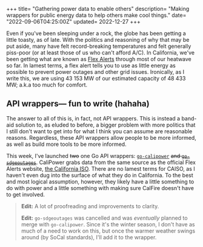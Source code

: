 +++
title= "Gathering power data to enable others"
description= "Making wrappers for public energy data to help others make cool things."
date= "2022-09-06T04:25:00Z"
updated= 2022-12-27
+++

Even if you've been sleeping under a rock, the globe has been getting a little toasty, as of late. With the politics and reasoning of why that may be put aside, many have felt record-breaking temperatures and felt generally piss-poor (or at least those of us who can't afford A/C). In California, we've been getting what are known as [Flex Alerts](https://flexalert.org) through most of our heatwave so far. In lamest terms, a flex alert tells you to use as little energy as possible to prevent power outages and other grid issues. Ironically, as I write this, we are using 43 153 MW of our estimated capacity of 48 433 MW; a.k.a too much for comfort.

## API wrappers— fun to write (hahaha)
The answer to all of this is, in fact, not API wrappers. This is instead a band-aid solution to, as eluded to before, a bigger problem with more politics that I still don't want to get into for what I think you can assume are reasonable reasons. Regardless, these API wrappers allow people to be more informed, as well as build more tools to be more informed.

This week, I've launched ~~two~~ one Go API wrappers: [`go-calipower`](https://github.com/doamatto/go-calipower) ~~and [`go-sdgeoutages`](https://github.com/doamatto/go-sdgeoutages)~~. CaliPower grabs data from the same source as the official Flex Alerts website, [the California ISO](https://caiso.com). There are no lamest terms for CAISO, as I haven't even dug into the surface of what they do in California. To the best and most logical assumption, however, they likely have a little something to do with power and a little something with making sure CalFire doesn't have to get involved.

> **Edit:** A lot of proofreading and improvements to clarity.
>
> **Edit:** `go-sdgeoutages` was cancelled and was *eventually* planned to merge with `go-calipower`. Since it's the winter season, I don't have as much of a need to work on this, but once the warmer weather swings around (by SoCal standards), I'll add it to the wrapper.
